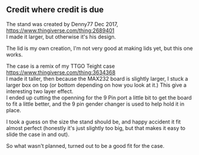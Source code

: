 ## Credit where credit is due

The stand was created by Denny77 Dec 2017, https://www.thingiverse.com/thing:2689401  
I made it larger, but otherwise it's his design.  

The lid is my own creation, I'm not very good at making lids yet, but this one works.  

The case is a remix of my TTGO Teight case https://www.thingiverse.com/thing:3634368  
I made it taller, then because the MAX232 board is slightly larger, I stuck a larger box on top (or bottom depending on how you look at it.) This give a interesting two layer effect.  
I ended up cutting the openning for the 9 Pin port a little bit to get the board to fit a little better, and the 9 pin gender changer is used to help hold it in place.  

I took a guess on the size the stand should be, and happy accident it fit almost perfect (honestly it's just slightly too big, but that makes it easy to slide the case in and out).  

So what wasn't planned, turned out to be a good fit for the case.  

